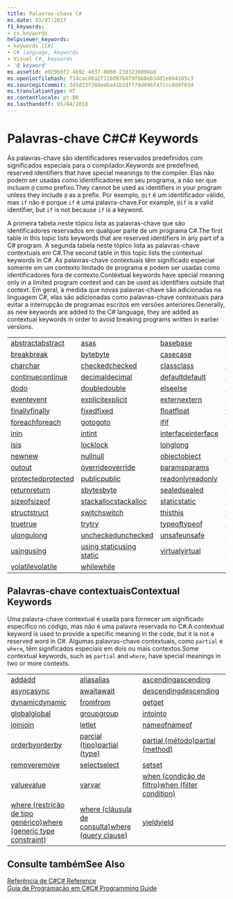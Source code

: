 ```yaml
---
title: Palavras-chave C#
ms.date: 03/07/2017
f1_keywords:
- cs.keywords
helpviewer_keywords:
- keywords [C#]
- C# language, keywords
- Visual C#, keywords
- '@ keyword'
ms.assetid: e929b0f2-4b92-4d37-8060-23d323b098ad
ms.openlocfilehash: f14cac08a2f110d97b8f9f660eb3dd1e664165c3
ms.sourcegitcommit: 3d5d33f384eeba41b2dff79d096f47ccc8d8f03d
ms.translationtype: HT
ms.contentlocale: pt-BR
ms.lasthandoff: 05/04/2018
---
```

# <a name="c-keywords"></a><span data-ttu-id="08c2a-102">Palavras-chave C#</span><span class="sxs-lookup"><span data-stu-id="08c2a-102">C# Keywords</span></span>
<span data-ttu-id="08c2a-103">As palavras-chave são identificadores reservados predefinidos com significados especiais para o compilador.</span><span class="sxs-lookup"><span data-stu-id="08c2a-103">Keywords are predefined, reserved identifiers that have special meanings to the compiler.</span></span> <span data-ttu-id="08c2a-104">Elas não podem ser usadas como identificadores em seu programa, a não ser que incluam `@` como prefixo.</span><span class="sxs-lookup"><span data-stu-id="08c2a-104">They cannot be used as identifiers in your program unless they include `@` as a prefix.</span></span> <span data-ttu-id="08c2a-105">Por exemplo, `@if` é um identificador válido, mas `if` não é porque `if` é uma palavra-chave.</span><span class="sxs-lookup"><span data-stu-id="08c2a-105">For example, `@if` is a valid identifier, but `if` is not because `if` is a keyword.</span></span>  
  
 <span data-ttu-id="08c2a-106">A primeira tabela neste tópico lista as palavras-chave que são identificadores reservados em qualquer parte de um programa C#.</span><span class="sxs-lookup"><span data-stu-id="08c2a-106">The first table in this topic lists keywords that are reserved identifiers in any part of a C# program.</span></span> <span data-ttu-id="08c2a-107">A segunda tabela neste tópico lista as palavras-chave contextuais em C#.</span><span class="sxs-lookup"><span data-stu-id="08c2a-107">The second table in this topic lists the contextual keywords in C#.</span></span> <span data-ttu-id="08c2a-108">As palavras-chave contextuais têm significado especial somente em um contexto limitado de programa e podem ser usadas como identificadores fora de contexto.</span><span class="sxs-lookup"><span data-stu-id="08c2a-108">Contextual keywords have special meaning only in a limited program context and can be used as identifiers outside that context.</span></span> <span data-ttu-id="08c2a-109">Em geral, à medida que novas palavras-chave são adicionadas na linguagem C#, elas são adicionadas como palavras-chave contextuais para evitar a interrupção de programas escritos em versões anteriores.</span><span class="sxs-lookup"><span data-stu-id="08c2a-109">Generally, as new keywords are added to the C# language, they are added as contextual keywords in order to avoid breaking programs written in earlier versions.</span></span>  
  
|||||  
|---|---|---|---|  
|[<span data-ttu-id="08c2a-110">abstract</span><span class="sxs-lookup"><span data-stu-id="08c2a-110">abstract</span></span>](../../../csharp/language-reference/keywords/abstract.md)|[<span data-ttu-id="08c2a-111">as</span><span class="sxs-lookup"><span data-stu-id="08c2a-111">as</span></span>](../../../csharp/language-reference/keywords/as.md)|[<span data-ttu-id="08c2a-112">base</span><span class="sxs-lookup"><span data-stu-id="08c2a-112">base</span></span>](../../../csharp/language-reference/keywords/base.md)|[<span data-ttu-id="08c2a-113">bool</span><span class="sxs-lookup"><span data-stu-id="08c2a-113">bool</span></span>](../../../csharp/language-reference/keywords/bool.md)|  
|[<span data-ttu-id="08c2a-114">break</span><span class="sxs-lookup"><span data-stu-id="08c2a-114">break</span></span>](../../../csharp/language-reference/keywords/break.md)|[<span data-ttu-id="08c2a-115">byte</span><span class="sxs-lookup"><span data-stu-id="08c2a-115">byte</span></span>](../../../csharp/language-reference/keywords/byte.md)|[<span data-ttu-id="08c2a-116">case</span><span class="sxs-lookup"><span data-stu-id="08c2a-116">case</span></span>](../../../csharp/language-reference/keywords/switch.md)|[<span data-ttu-id="08c2a-117">catch</span><span class="sxs-lookup"><span data-stu-id="08c2a-117">catch</span></span>](../../../csharp/language-reference/keywords/try-catch.md)|  
|[<span data-ttu-id="08c2a-118">char</span><span class="sxs-lookup"><span data-stu-id="08c2a-118">char</span></span>](../../../csharp/language-reference/keywords/char.md)|[<span data-ttu-id="08c2a-119">checked</span><span class="sxs-lookup"><span data-stu-id="08c2a-119">checked</span></span>](../../../csharp/language-reference/keywords/checked.md)|[<span data-ttu-id="08c2a-120">class</span><span class="sxs-lookup"><span data-stu-id="08c2a-120">class</span></span>](../../../csharp/language-reference/keywords/class.md)|[<span data-ttu-id="08c2a-121">const</span><span class="sxs-lookup"><span data-stu-id="08c2a-121">const</span></span>](../../../csharp/language-reference/keywords/const.md)|  
|[<span data-ttu-id="08c2a-122">continue</span><span class="sxs-lookup"><span data-stu-id="08c2a-122">continue</span></span>](../../../csharp/language-reference/keywords/continue.md)|[<span data-ttu-id="08c2a-123">decimal</span><span class="sxs-lookup"><span data-stu-id="08c2a-123">decimal</span></span>](../../../csharp/language-reference/keywords/decimal.md)|[<span data-ttu-id="08c2a-124">default</span><span class="sxs-lookup"><span data-stu-id="08c2a-124">default</span></span>](../../../csharp/language-reference/keywords/default.md)|[<span data-ttu-id="08c2a-125">delegate</span><span class="sxs-lookup"><span data-stu-id="08c2a-125">delegate</span></span>](../../../csharp/language-reference/keywords/delegate.md)|  
|[<span data-ttu-id="08c2a-126">do</span><span class="sxs-lookup"><span data-stu-id="08c2a-126">do</span></span>](../../../csharp/language-reference/keywords/do.md)|[<span data-ttu-id="08c2a-127">double</span><span class="sxs-lookup"><span data-stu-id="08c2a-127">double</span></span>](../../../csharp/language-reference/keywords/double.md)|[<span data-ttu-id="08c2a-128">else</span><span class="sxs-lookup"><span data-stu-id="08c2a-128">else</span></span>](../../../csharp/language-reference/keywords/if-else.md)|[<span data-ttu-id="08c2a-129">enum</span><span class="sxs-lookup"><span data-stu-id="08c2a-129">enum</span></span>](../../../csharp/language-reference/keywords/enum.md)|  
|[<span data-ttu-id="08c2a-130">event</span><span class="sxs-lookup"><span data-stu-id="08c2a-130">event</span></span>](../../../csharp/language-reference/keywords/event.md)|[<span data-ttu-id="08c2a-131">explicit</span><span class="sxs-lookup"><span data-stu-id="08c2a-131">explicit</span></span>](../../../csharp/language-reference/keywords/explicit.md)|[<span data-ttu-id="08c2a-132">extern</span><span class="sxs-lookup"><span data-stu-id="08c2a-132">extern</span></span>](../../../csharp/language-reference/keywords/extern.md)|[<span data-ttu-id="08c2a-133">false</span><span class="sxs-lookup"><span data-stu-id="08c2a-133">false</span></span>](../../../csharp/language-reference/keywords/false.md)|  
|[<span data-ttu-id="08c2a-134">finally</span><span class="sxs-lookup"><span data-stu-id="08c2a-134">finally</span></span>](../../../csharp/language-reference/keywords/try-finally.md)|[<span data-ttu-id="08c2a-135">fixed</span><span class="sxs-lookup"><span data-stu-id="08c2a-135">fixed</span></span>](../../../csharp/language-reference/keywords/fixed-statement.md)|[<span data-ttu-id="08c2a-136">float</span><span class="sxs-lookup"><span data-stu-id="08c2a-136">float</span></span>](../../../csharp/language-reference/keywords/float.md)|[<span data-ttu-id="08c2a-137">for</span><span class="sxs-lookup"><span data-stu-id="08c2a-137">for</span></span>](../../../csharp/language-reference/keywords/for.md)|  
|[<span data-ttu-id="08c2a-138">foreach</span><span class="sxs-lookup"><span data-stu-id="08c2a-138">foreach</span></span>](../../../csharp/language-reference/keywords/foreach-in.md)|[<span data-ttu-id="08c2a-139">goto</span><span class="sxs-lookup"><span data-stu-id="08c2a-139">goto</span></span>](../../../csharp/language-reference/keywords/goto.md)|[<span data-ttu-id="08c2a-140">if</span><span class="sxs-lookup"><span data-stu-id="08c2a-140">if</span></span>](../../../csharp/language-reference/keywords/if-else.md)|[<span data-ttu-id="08c2a-141">implicit</span><span class="sxs-lookup"><span data-stu-id="08c2a-141">implicit</span></span>](../../../csharp/language-reference/keywords/implicit.md)|  
|[<span data-ttu-id="08c2a-142">in</span><span class="sxs-lookup"><span data-stu-id="08c2a-142">in</span></span>](../../../csharp/language-reference/keywords/in.md)|[<span data-ttu-id="08c2a-143">int</span><span class="sxs-lookup"><span data-stu-id="08c2a-143">int</span></span>](../../../csharp/language-reference/keywords/int.md)|[<span data-ttu-id="08c2a-144">interface</span><span class="sxs-lookup"><span data-stu-id="08c2a-144">interface</span></span>](../../../csharp/language-reference/keywords/interface.md)|[<span data-ttu-id="08c2a-145">internal</span><span class="sxs-lookup"><span data-stu-id="08c2a-145">internal</span></span>](../../../csharp/language-reference/keywords/internal.md)|
|[<span data-ttu-id="08c2a-146">is</span><span class="sxs-lookup"><span data-stu-id="08c2a-146">is</span></span>](../../../csharp/language-reference/keywords/is.md)|[<span data-ttu-id="08c2a-147">lock</span><span class="sxs-lookup"><span data-stu-id="08c2a-147">lock</span></span>](../../../csharp/language-reference/keywords/lock-statement.md)|[<span data-ttu-id="08c2a-148">long</span><span class="sxs-lookup"><span data-stu-id="08c2a-148">long</span></span>](../../../csharp/language-reference/keywords/long.md)|[<span data-ttu-id="08c2a-149">namespace</span><span class="sxs-lookup"><span data-stu-id="08c2a-149">namespace</span></span>](../../../csharp/language-reference/keywords/namespace.md)|
|[<span data-ttu-id="08c2a-150">new</span><span class="sxs-lookup"><span data-stu-id="08c2a-150">new</span></span>](../../../csharp/language-reference/keywords/new.md)|[<span data-ttu-id="08c2a-151">null</span><span class="sxs-lookup"><span data-stu-id="08c2a-151">null</span></span>](../../../csharp/language-reference/keywords/null.md)|[<span data-ttu-id="08c2a-152">object</span><span class="sxs-lookup"><span data-stu-id="08c2a-152">object</span></span>](../../../csharp/language-reference/keywords/object.md)|[<span data-ttu-id="08c2a-153">operator</span><span class="sxs-lookup"><span data-stu-id="08c2a-153">operator</span></span>](../../../csharp/language-reference/keywords/operator.md)|
|[<span data-ttu-id="08c2a-154">out</span><span class="sxs-lookup"><span data-stu-id="08c2a-154">out</span></span>](../../../csharp/language-reference/keywords/out.md)|[<span data-ttu-id="08c2a-155">override</span><span class="sxs-lookup"><span data-stu-id="08c2a-155">override</span></span>](../../../csharp/language-reference/keywords/override.md)|[<span data-ttu-id="08c2a-156">params</span><span class="sxs-lookup"><span data-stu-id="08c2a-156">params</span></span>](../../../csharp/language-reference/keywords/params.md)|[<span data-ttu-id="08c2a-157">private</span><span class="sxs-lookup"><span data-stu-id="08c2a-157">private</span></span>](../../../csharp/language-reference/keywords/private.md)|
|[<span data-ttu-id="08c2a-158">protected</span><span class="sxs-lookup"><span data-stu-id="08c2a-158">protected</span></span>](../../../csharp/language-reference/keywords/protected.md)|[<span data-ttu-id="08c2a-159">public</span><span class="sxs-lookup"><span data-stu-id="08c2a-159">public</span></span>](../../../csharp/language-reference/keywords/public.md)|[<span data-ttu-id="08c2a-160">readonly</span><span class="sxs-lookup"><span data-stu-id="08c2a-160">readonly</span></span>](../../../csharp/language-reference/keywords/readonly.md)|[<span data-ttu-id="08c2a-161">ref</span><span class="sxs-lookup"><span data-stu-id="08c2a-161">ref</span></span>](../../../csharp/language-reference/keywords/ref.md)|
|[<span data-ttu-id="08c2a-162">return</span><span class="sxs-lookup"><span data-stu-id="08c2a-162">return</span></span>](../../../csharp/language-reference/keywords/return.md)|[<span data-ttu-id="08c2a-163">sbyte</span><span class="sxs-lookup"><span data-stu-id="08c2a-163">sbyte</span></span>](../../../csharp/language-reference/keywords/sbyte.md)|[<span data-ttu-id="08c2a-164">sealed</span><span class="sxs-lookup"><span data-stu-id="08c2a-164">sealed</span></span>](../../../csharp/language-reference/keywords/sealed.md)|[<span data-ttu-id="08c2a-165">short</span><span class="sxs-lookup"><span data-stu-id="08c2a-165">short</span></span>](../../../csharp/language-reference/keywords/short.md)||
[<span data-ttu-id="08c2a-166">sizeof</span><span class="sxs-lookup"><span data-stu-id="08c2a-166">sizeof</span></span>](../../../csharp/language-reference/keywords/sizeof.md)|[<span data-ttu-id="08c2a-167">stackalloc</span><span class="sxs-lookup"><span data-stu-id="08c2a-167">stackalloc</span></span>](../../../csharp/language-reference/keywords/stackalloc.md)|[<span data-ttu-id="08c2a-168">static</span><span class="sxs-lookup"><span data-stu-id="08c2a-168">static</span></span>](../../../csharp/language-reference/keywords/static.md)|[<span data-ttu-id="08c2a-169">string</span><span class="sxs-lookup"><span data-stu-id="08c2a-169">string</span></span>](../../../csharp/language-reference/keywords/string.md)|
|[<span data-ttu-id="08c2a-170">struct</span><span class="sxs-lookup"><span data-stu-id="08c2a-170">struct</span></span>](../../../csharp/language-reference/keywords/struct.md)|[<span data-ttu-id="08c2a-171">switch</span><span class="sxs-lookup"><span data-stu-id="08c2a-171">switch</span></span>](../../../csharp/language-reference/keywords/switch.md)|[<span data-ttu-id="08c2a-172">this</span><span class="sxs-lookup"><span data-stu-id="08c2a-172">this</span></span>](../../../csharp/language-reference/keywords/this.md)|[<span data-ttu-id="08c2a-173">throw</span><span class="sxs-lookup"><span data-stu-id="08c2a-173">throw</span></span>](../../../csharp/language-reference/keywords/throw.md)|
|[<span data-ttu-id="08c2a-174">true</span><span class="sxs-lookup"><span data-stu-id="08c2a-174">true</span></span>](../../../csharp/language-reference/keywords/true.md)|[<span data-ttu-id="08c2a-175">try</span><span class="sxs-lookup"><span data-stu-id="08c2a-175">try</span></span>](../../../csharp/language-reference/keywords/try-catch.md)|[<span data-ttu-id="08c2a-176">typeof</span><span class="sxs-lookup"><span data-stu-id="08c2a-176">typeof</span></span>](../../../csharp/language-reference/keywords/typeof.md)|[<span data-ttu-id="08c2a-177">uint</span><span class="sxs-lookup"><span data-stu-id="08c2a-177">uint</span></span>](../../../csharp/language-reference/keywords/uint.md)|
|[<span data-ttu-id="08c2a-178">ulong</span><span class="sxs-lookup"><span data-stu-id="08c2a-178">ulong</span></span>](../../../csharp/language-reference/keywords/ulong.md)|[<span data-ttu-id="08c2a-179">unchecked</span><span class="sxs-lookup"><span data-stu-id="08c2a-179">unchecked</span></span>](../../../csharp/language-reference/keywords/unchecked.md)|[<span data-ttu-id="08c2a-180">unsafe</span><span class="sxs-lookup"><span data-stu-id="08c2a-180">unsafe</span></span>](../../../csharp/language-reference/keywords/unsafe.md)|[<span data-ttu-id="08c2a-181">ushort</span><span class="sxs-lookup"><span data-stu-id="08c2a-181">ushort</span></span>](../../../csharp/language-reference/keywords/ushort.md)|
|[<span data-ttu-id="08c2a-182">using</span><span class="sxs-lookup"><span data-stu-id="08c2a-182">using</span></span>](../../../csharp/language-reference/keywords/using.md)|[<span data-ttu-id="08c2a-183">using static</span><span class="sxs-lookup"><span data-stu-id="08c2a-183">using static</span></span>](using-static.md)|[<span data-ttu-id="08c2a-184">virtual</span><span class="sxs-lookup"><span data-stu-id="08c2a-184">virtual</span></span>](../../../csharp/language-reference/keywords/virtual.md)|[<span data-ttu-id="08c2a-185">void</span><span class="sxs-lookup"><span data-stu-id="08c2a-185">void</span></span>](../../../csharp/language-reference/keywords/void.md)|
|[<span data-ttu-id="08c2a-186">volatile</span><span class="sxs-lookup"><span data-stu-id="08c2a-186">volatile</span></span>](../../../csharp/language-reference/keywords/volatile.md)|[<span data-ttu-id="08c2a-187">while</span><span class="sxs-lookup"><span data-stu-id="08c2a-187">while</span></span>](../../../csharp/language-reference/keywords/while.md)|

## <a name="contextual-keywords"></a><span data-ttu-id="08c2a-188">Palavras-chave contextuais</span><span class="sxs-lookup"><span data-stu-id="08c2a-188">Contextual Keywords</span></span>  
 <span data-ttu-id="08c2a-189">Uma palavra-chave contextual é usada para fornecer um significado específico no código, mas não é uma palavra reservada no C#.</span><span class="sxs-lookup"><span data-stu-id="08c2a-189">A contextual keyword is used to provide a specific meaning in the code, but it is not a reserved word in C#.</span></span> <span data-ttu-id="08c2a-190">Algumas palavras-chave contextuais, como `partial` e `where`, têm significados especiais em dois ou mais contextos.</span><span class="sxs-lookup"><span data-stu-id="08c2a-190">Some contextual keywords, such as `partial` and `where`, have special meanings in two or more contexts.</span></span>  
  
||||  
|---|---|---|  
|[<span data-ttu-id="08c2a-191">add</span><span class="sxs-lookup"><span data-stu-id="08c2a-191">add</span></span>](../../../csharp/language-reference/keywords/add.md)|[<span data-ttu-id="08c2a-192">alias</span><span class="sxs-lookup"><span data-stu-id="08c2a-192">alias</span></span>](../../../csharp/language-reference/keywords/extern-alias.md)|[<span data-ttu-id="08c2a-193">ascending</span><span class="sxs-lookup"><span data-stu-id="08c2a-193">ascending</span></span>](../../../csharp/language-reference/keywords/ascending.md)|  
|[<span data-ttu-id="08c2a-194">async</span><span class="sxs-lookup"><span data-stu-id="08c2a-194">async</span></span>](../../../csharp/language-reference/keywords/async.md)|[<span data-ttu-id="08c2a-195">await</span><span class="sxs-lookup"><span data-stu-id="08c2a-195">await</span></span>](../../../csharp/language-reference/keywords/await.md)|[<span data-ttu-id="08c2a-196">descending</span><span class="sxs-lookup"><span data-stu-id="08c2a-196">descending</span></span>](../../../csharp/language-reference/keywords/descending.md)|  
|[<span data-ttu-id="08c2a-197">dynamic</span><span class="sxs-lookup"><span data-stu-id="08c2a-197">dynamic</span></span>](../../../csharp/language-reference/keywords/dynamic.md)|[<span data-ttu-id="08c2a-198">from</span><span class="sxs-lookup"><span data-stu-id="08c2a-198">from</span></span>](../../../csharp/language-reference/keywords/from-clause.md)|[<span data-ttu-id="08c2a-199">get</span><span class="sxs-lookup"><span data-stu-id="08c2a-199">get</span></span>](../../../csharp/language-reference/keywords/get.md)|  
|[<span data-ttu-id="08c2a-200">global</span><span class="sxs-lookup"><span data-stu-id="08c2a-200">global</span></span>](../../../csharp/language-reference/keywords/global.md)|[<span data-ttu-id="08c2a-201">group</span><span class="sxs-lookup"><span data-stu-id="08c2a-201">group</span></span>](../../../csharp/language-reference/keywords/group-clause.md)|[<span data-ttu-id="08c2a-202">into</span><span class="sxs-lookup"><span data-stu-id="08c2a-202">into</span></span>](../../../csharp/language-reference/keywords/into.md)|  
|[<span data-ttu-id="08c2a-203">join</span><span class="sxs-lookup"><span data-stu-id="08c2a-203">join</span></span>](../../../csharp/language-reference/keywords/join-clause.md)|[<span data-ttu-id="08c2a-204">let</span><span class="sxs-lookup"><span data-stu-id="08c2a-204">let</span></span>](../../../csharp/language-reference/keywords/let-clause.md)|[<span data-ttu-id="08c2a-205">nameof</span><span class="sxs-lookup"><span data-stu-id="08c2a-205">nameof</span></span>](nameof.md)|   
|[<span data-ttu-id="08c2a-206">orderby</span><span class="sxs-lookup"><span data-stu-id="08c2a-206">orderby</span></span>](../../../csharp/language-reference/keywords/orderby-clause.md)|[<span data-ttu-id="08c2a-207">parcial (tipo)</span><span class="sxs-lookup"><span data-stu-id="08c2a-207">partial (type)</span></span>](../../../csharp/language-reference/keywords/partial-type.md)|[<span data-ttu-id="08c2a-208">partial (método)</span><span class="sxs-lookup"><span data-stu-id="08c2a-208">partial (method)</span></span>](../../../csharp/language-reference/keywords/partial-method.md)|   
|[<span data-ttu-id="08c2a-209">remove</span><span class="sxs-lookup"><span data-stu-id="08c2a-209">remove</span></span>](../../../csharp/language-reference/keywords/remove.md)|[<span data-ttu-id="08c2a-210">select</span><span class="sxs-lookup"><span data-stu-id="08c2a-210">select</span></span>](../../../csharp/language-reference/keywords/select-clause.md)|[<span data-ttu-id="08c2a-211">set</span><span class="sxs-lookup"><span data-stu-id="08c2a-211">set</span></span>](../../../csharp/language-reference/keywords/set.md)|   
|[<span data-ttu-id="08c2a-212">value</span><span class="sxs-lookup"><span data-stu-id="08c2a-212">value</span></span>](../../../csharp/language-reference/keywords/value.md)|[<span data-ttu-id="08c2a-213">var</span><span class="sxs-lookup"><span data-stu-id="08c2a-213">var</span></span>](../../../csharp/language-reference/keywords/var.md)|[<span data-ttu-id="08c2a-214">when (condição de filtro)</span><span class="sxs-lookup"><span data-stu-id="08c2a-214">when (filter condition)</span></span>](when.md)|   
|[<span data-ttu-id="08c2a-215">where (restrição de tipo genérico)</span><span class="sxs-lookup"><span data-stu-id="08c2a-215">where (generic type constraint)</span></span>](../../../csharp/language-reference/keywords/where-generic-type-constraint.md)|[<span data-ttu-id="08c2a-216">where (cláusula de consulta)</span><span class="sxs-lookup"><span data-stu-id="08c2a-216">where (query clause)</span></span>](../../../csharp/language-reference/keywords/where-clause.md)|[<span data-ttu-id="08c2a-217">yield</span><span class="sxs-lookup"><span data-stu-id="08c2a-217">yield</span></span>](../../../csharp/language-reference/keywords/yield.md)|  
  
## <a name="see-also"></a><span data-ttu-id="08c2a-218">Consulte também</span><span class="sxs-lookup"><span data-stu-id="08c2a-218">See Also</span></span>  
 [<span data-ttu-id="08c2a-219">Referência de C#</span><span class="sxs-lookup"><span data-stu-id="08c2a-219">C# Reference</span></span>](../../../csharp/language-reference/index.md)  
 [<span data-ttu-id="08c2a-220">Guia de Programação em C#</span><span class="sxs-lookup"><span data-stu-id="08c2a-220">C# Programming Guide</span></span>](../../../csharp/programming-guide/index.md)
